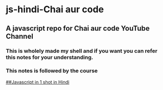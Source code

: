 
# js-hindi-Chai aur code

## A javascript repo for Chai aur code YouTube Channel

### This is wholely made my shell and if you want you can refer this notes for your understanding.

### This notes is followed by the course 

[##Javascript in 1 shot in Hindi](https://youtu.be/sscX432bMZo?si=FjEymO2f1JqYXnKQ)